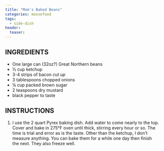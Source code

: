 ```yaml
---
title: "Mom's Baked Beans"
categories: moosefood
tags: 
  - side-dish
header:
  teaser: 
---
```


## INGREDIENTS
* One large can (32oz?) Great Northern beans
* ½ cup ketchup
* 3-4 strips of bacon *cut up*
* 3 tablespoons chopped onions
* ¼ cup packed brown sugar
* 2 teaspoons dry mustard
* black pepper to taste

## INSTRUCTIONS
1. I use the 2 quart Pyrex baking dish. Add water to come nearly to the top. Cover and bake in 275°F oven until thick, stirring every hour or so. The time is trial and error as is the taste. Other than the ketchup, I don't measure anything. You can bake them for a while one day then finish the next. They also freeze well.
